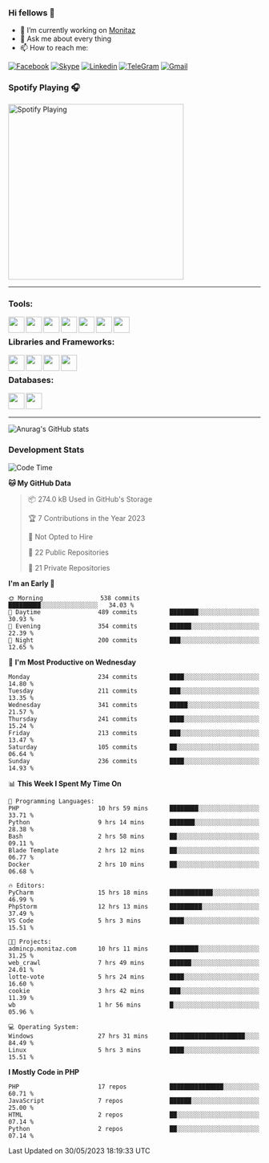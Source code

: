 ### Hi fellows 👋
- 🔭 I’m currently working on [Monitaz](https://monitaz.com/)
- 💬 Ask me about every thing
- 📫 How to reach me:

[![Facebook](https://img.shields.io/badge/Facebook-0000FF?logo=facebook&logoColor=white)](https://www.facebook.com/le.dat155)
[![Skype](https://img.shields.io/badge/Skype-blue?logo=skype&logoColor=white)](https://join.skype.com/invite/lr2sd8ZndbWr)
[![Linkedin](https://img.shields.io/badge/LinkedIn-0A66C2?logo=linkedin)](https://www.linkedin.com/in/ti%E1%BA%BFn-%C4%91%E1%BA%A1t-l%C3%AA-ba267a232/)
[![TeleGram](https://img.shields.io/badge/telegram-EF0EFF?logo=telegram)](https://t.me/subibi1505)
[![Gmail](https://img.shields.io/badge/Gmail-green?logo=gmail)](mailto:tiendat15599.dev@gmail.com)

### Spotify Playing 🎧
[<img src="https://novatorem.vercel.app/api/spotify" alt="Spotify Playing" width="350" />](https://open.spotify.com/user/21wi7t5t4zyugx5mgetrdo7xa)

---

### Tools:
<img align='left' height="32" width="32" src="https://upload.wikimedia.org/wikipedia/commons/thumb/c/c9/PhpStorm_Icon.svg/2048px-PhpStorm_Icon.svg.png">
<img align='left' height="32" width="32" src="https://upload.wikimedia.org/wikipedia/commons/thumb/1/1d/PyCharm_Icon.svg/1200px-PyCharm_Icon.svg.png">
<img align='left' height="32" width="32" src="https://cdn2.iconfinder.com/data/icons/pack1-baco-flurry-icons-style/512/XAMPP.png">
<img align='left' height="32" width="32" src="https://www.docker.com/wp-content/uploads/2022/03/vertical-logo-monochromatic.png">
<img align='left' height="32" width="32" src="https://www.mamp.info/images/icons/mamp-pro.png">
<img align='left' height="32" width="32" src="https://www.puttygen.com/wp-content/uploads/2019/05/Termius.png">
<img align='left' height="32" width="32" src="https://1475031.s21i.faiusr.com/4/1/ABUIABAEGAAg3dWc8AUoq7a8hAIwgAg4gAg.png">
<br>

### Libraries and Frameworks:
<img align='left' height="32" width="32" src="https://i0.wp.com/phocode.com/wp-content/uploads/2019/11/scrapyLogo.png?fit=300%2C300&ssl=1&w=640">
<img align='left' height="32" width="32" src="https://upload.wikimedia.org/wikipedia/commons/thumb/9/9a/Laravel.svg/985px-Laravel.svg.png">
<img align='left' height="32" width="32" src="https://cdn.worldvectorlogo.com/logos/codeigniter.svg">
<img align='left' height="32" width="32" src="https://upload.wikimedia.org/wikipedia/commons/thumb/e/ea/Zend-framework.svg/2560px-Zend-framework.svg.png">
<br>

### Databases:
<img align='left' height="32" width="32" src="https://download.logo.wine/logo/MySQL/MySQL-Logo.wine.png">
<img align='left' height="32" width="32" src="https://seeklogo.com/images/E/elasticsearch-logo-C75C4578EC-seeklogo.com.png">

<br>
<br>

---
![Anurag's GitHub stats](https://github-readme-stats.vercel.app/api?username=tiendat15599&show_icons=true&theme=tokyonight)
### Development Stats


<!--START_SECTION:waka-->
![Code Time](http://img.shields.io/badge/Code%20Time-36%20hrs%2042%20mins-blue)

**🐱 My GitHub Data** 

> 📦 274.0 kB Used in GitHub's Storage 
 > 
> 🏆 7 Contributions in the Year 2023
 > 
> 🚫 Not Opted to Hire
 > 
> 📜 22 Public Repositories 
 > 
> 🔑 21 Private Repositories 
 > 
**I'm an Early 🐤** 

```text
🌞 Morning                538 commits         █████████░░░░░░░░░░░░░░░░   34.03 % 
🌆 Daytime                489 commits         ████████░░░░░░░░░░░░░░░░░   30.93 % 
🌃 Evening                354 commits         ██████░░░░░░░░░░░░░░░░░░░   22.39 % 
🌙 Night                  200 commits         ███░░░░░░░░░░░░░░░░░░░░░░   12.65 % 
```
📅 **I'm Most Productive on Wednesday** 

```text
Monday                   234 commits         ████░░░░░░░░░░░░░░░░░░░░░   14.80 % 
Tuesday                  211 commits         ███░░░░░░░░░░░░░░░░░░░░░░   13.35 % 
Wednesday                341 commits         █████░░░░░░░░░░░░░░░░░░░░   21.57 % 
Thursday                 241 commits         ████░░░░░░░░░░░░░░░░░░░░░   15.24 % 
Friday                   213 commits         ███░░░░░░░░░░░░░░░░░░░░░░   13.47 % 
Saturday                 105 commits         ██░░░░░░░░░░░░░░░░░░░░░░░   06.64 % 
Sunday                   236 commits         ████░░░░░░░░░░░░░░░░░░░░░   14.93 % 
```


📊 **This Week I Spent My Time On** 

```text
💬 Programming Languages: 
PHP                      10 hrs 59 mins      ████████░░░░░░░░░░░░░░░░░   33.71 % 
Python                   9 hrs 14 mins       ███████░░░░░░░░░░░░░░░░░░   28.38 % 
Bash                     2 hrs 58 mins       ██░░░░░░░░░░░░░░░░░░░░░░░   09.11 % 
Blade Template           2 hrs 12 mins       ██░░░░░░░░░░░░░░░░░░░░░░░   06.77 % 
Docker                   2 hrs 10 mins       ██░░░░░░░░░░░░░░░░░░░░░░░   06.68 % 

🔥 Editors: 
PyCharm                  15 hrs 18 mins      ████████████░░░░░░░░░░░░░   46.99 % 
PhpStorm                 12 hrs 13 mins      █████████░░░░░░░░░░░░░░░░   37.49 % 
VS Code                  5 hrs 3 mins        ████░░░░░░░░░░░░░░░░░░░░░   15.51 % 

🐱‍💻 Projects: 
admincp.monitaz.com      10 hrs 11 mins      ████████░░░░░░░░░░░░░░░░░   31.25 % 
web_crawl                7 hrs 49 mins       ██████░░░░░░░░░░░░░░░░░░░   24.01 % 
lotte-vote               5 hrs 24 mins       ████░░░░░░░░░░░░░░░░░░░░░   16.60 % 
cookie                   3 hrs 42 mins       ███░░░░░░░░░░░░░░░░░░░░░░   11.39 % 
wb                       1 hr 56 mins        █░░░░░░░░░░░░░░░░░░░░░░░░   05.96 % 

💻 Operating System: 
Windows                  27 hrs 31 mins      █████████████████████░░░░   84.49 % 
Linux                    5 hrs 3 mins        ████░░░░░░░░░░░░░░░░░░░░░   15.51 % 
```

**I Mostly Code in PHP** 

```text
PHP                      17 repos            ███████████████░░░░░░░░░░   60.71 % 
JavaScript               7 repos             ██████░░░░░░░░░░░░░░░░░░░   25.00 % 
HTML                     2 repos             ██░░░░░░░░░░░░░░░░░░░░░░░   07.14 % 
Python                   2 repos             ██░░░░░░░░░░░░░░░░░░░░░░░   07.14 % 
```




 Last Updated on 30/05/2023 18:19:33 UTC
<!--END_SECTION:waka-->
